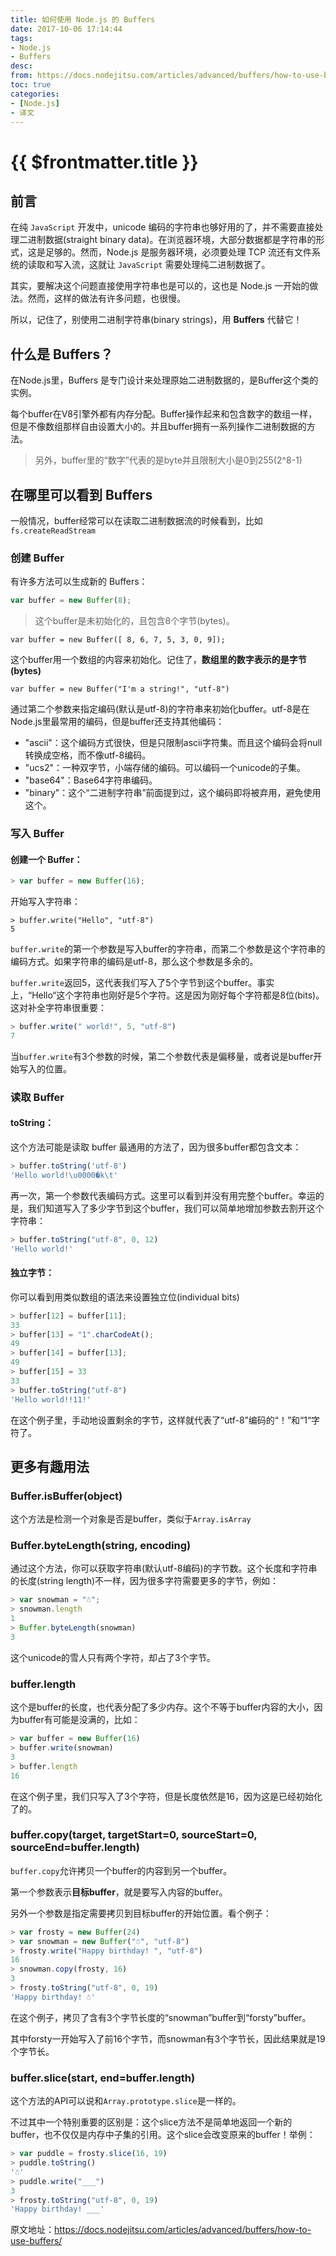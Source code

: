 ```yaml
---
title: 如何使用 Node.js 的 Buffers
date: 2017-10-06 17:14:44
tags: 
- Node.js
- Buffers
desc: 
from: https://docs.nodejitsu.com/articles/advanced/buffers/how-to-use-buffers/
toc: true
categories:
- [Node.js]
- 译文
---
```


# {{ $frontmatter.title }}

## 前言

在纯 `JavaScript` 开发中，unicode 编码的字符串也够好用的了，并不需要直接处理二进制数据(straight binary data)。在浏览器环境，大部分数据都是字符串的形式，这是足够的。然而，Node.js 是服务器环境，必须要处理 TCP 流还有文件系统的读取和写入流，这就让 `JavaScript` 需要处理纯二进制数据了。

其实，要解决这个问题直接使用字符串也是可以的，这也是 Node.js 一开始的做法。然而，这样的做法有许多问题，也很慢。

所以，记住了，别使用二进制字符串(binary strings)，用 **Buffers** 代替它！

<!-- more -->

## 什么是 Buffers？

在Node.js里，Buffers 是专门设计来处理原始二进制数据的，是Buffer这个类的实例。

每个buffer在V8引擎外都有内存分配。Buffer操作起来和包含数字的数组一样，但是不像数组那样自由设置大小的。并且buffer拥有一系列操作二进制数据的方法。

> 另外，buffer里的“数字”代表的是byte并且限制大小是0到255(2^8-1)

## 在哪里可以看到 Buffers

一般情况，buffer经常可以在读取二进制数据流的时候看到，比如`fs.createReadStream`

### 创建 Buffer

有许多方法可以生成新的 Buffers：

```js
var buffer = new Buffer(8);
```

> 这个buffer是未初始化的，且包含8个字节(bytes)。

```
var buffer = new Buffer([ 8, 6, 7, 5, 3, 0, 9]);
```

这个buffer用一个数组的内容来初始化。记住了，**数组里的数字表示的是字节(bytes)**

```
var buffer = new Buffer("I'm a string!", "utf-8")
```

通过第二个参数来指定编码(默认是utf-8)的字符串来初始化buffer。utf-8是在Node.js里最常用的编码，但是buffer还支持其他编码：

- "ascii"：这个编码方式很快，但是只限制ascii字符集。而且这个编码会将null转换成空格，而不像utf-8编码。
- "ucs2"：一种双字节，小端存储的编码。可以编码一个unicode的子集。
- "base64"：Base64字符串编码。
- "binary"：这个“二进制字符串”前面提到过，这个编码即将被弃用，避免使用这个。

### 写入 Buffer

#### 创建一个 Buffer：

```js
> var buffer = new Buffer(16);
```

开始写入字符串：

```
> buffer.write("Hello", "utf-8")
5
```

`buffer.write`的第一个参数是写入buffer的字符串，而第二个参数是这个字符串的编码方式。如果字符串的编码是utf-8，那么这个参数是多余的。

`buffer.write`返回5，这代表我们写入了5个字节到这个buffer。事实上，“Hello“这个字符串也刚好是5个字符。这是因为刚好每个字符都是8位(bits)。这对补全字符串很重要：

```js
> buffer.write(" world!", 5, "utf-8")
7
```

当`buffer.write`有3个参数的时候，第二个参数代表是偏移量，或者说是buffer开始写入的位置。

### 读取 Buffer

#### toString：

这个方法可能是读取 buffer 最通用的方法了，因为很多buffer都包含文本：

```js
> buffer.toString('utf-8')
'Hello world!\u0000�k\t'
```

再一次，第一个参数代表编码方式。这里可以看到并没有用完整个buffer。幸运的是，我们知道写入了多少字节到这个buffer，我们可以简单地增加参数去割开这个字符串：

```js
> buffer.toString("utf-8", 0, 12)
'Hello world!'
```

#### 独立字节：

你可以看到用类似数组的语法来设置独立位(individual bits)

```js
> buffer[12] = buffer[11];
33
> buffer[13] = "1".charCodeAt();
49
> buffer[14] = buffer[13];
49
> buffer[15] = 33
33
> buffer.toString("utf-8")
'Hello world!!11!'
```

在这个例子里，手动地设置剩余的字节，这样就代表了“utf-8”编码的“！”和“1“字符了。

## 更多有趣用法

### Buffer.isBuffer(object)

这个方法是检测一个对象是否是buffer，类似于`Array.isArray`

### Buffer.byteLength(string, encoding)

通过这个方法，你可以获取字符串(默认utf-8编码)的字节数。这个长度和字符串的长度(string length)不一样，因为很多字符需要更多的字节，例如：

```js
> var snowman = "☃";
> snowman.length
1
> Buffer.byteLength(snowman)
3
```

这个unicode的雪人只有两个字符，却占了3个字节。

### buffer.length

这个是buffer的长度，也代表分配了多少内存。这个不等于buffer内容的大小，因为buffer有可能是没满的，比如：

```js
> var buffer = new Buffer(16)
> buffer.write(snowman)
3
> buffer.length
16
```

在这个例子里，我们只写入了3个字符，但是长度依然是16，因为这是已经初始化了的。

### buffer.copy(target, targetStart=0, sourceStart=0, sourceEnd=buffer.length)

`buffer.copy`允许拷贝一个buffer的内容到另一个buffer。

第一个参数表示**目标buffer**，就是要写入内容的buffer。

另外一个参数是指定需要拷贝到目标buffer的开始位置。看个例子：

```js
> var frosty = new Buffer(24)
> var snowman = new Buffer("☃", "utf-8")
> frosty.write("Happy birthday! ", "utf-8")
16
> snowman.copy(frosty, 16)
3
> frosty.toString("utf-8", 0, 19)
'Happy birthday! ☃'
```

在这个例子，拷贝了含有3个字节长度的“snowman”buffer到“forsty”buffer。

其中forsty一开始写入了前16个字节，而snowman有3个字节长，因此结果就是19个字节长。

### buffer.slice(start, end=buffer.length)

这个方法的API可以说和`Array.prototype.slice`是一样的。

不过其中一个特别重要的区别是：这个slice方法不是简单地返回一个新的buffer，也不仅仅是内存中子集的引用。这个slice会改变原来的buffer！举例：

```js
> var puddle = frosty.slice(16, 19)
> puddle.toString()
'☃'
> puddle.write("___")
3
> frosty.toString("utf-8", 0, 19)
'Happy birthday! ___'
```

原文地址：https://docs.nodejitsu.com/articles/advanced/buffers/how-to-use-buffers/
